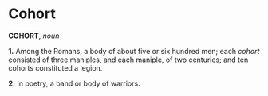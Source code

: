 # Cohort

**COHORT**, _noun_

**1.** Among the Romans, a body of about five or six hundred men; each _cohort_ consisted of three maniples, and each maniple, of two centuries; and ten cohorts constituted a legion.

**2.** In poetry, a band or body of warriors.